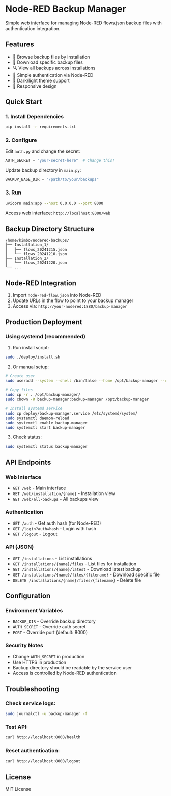 # Node-RED Backup Manager

Simple web interface for managing Node-RED flows.json backup files with authentication integration.

## Features

- 📁 Browse backup files by installation
- 💾 Download specific backup files
- 🔍 View all backups across installations
- 🔐 Simple authentication via Node-RED
- 🌙 Dark/light theme support
- 📱 Responsive design

## Quick Start

### 1. Install Dependencies
```bash
pip install -r requirements.txt
```

### 2. Configure
Edit `auth.py` and change the secret:
```python
AUTH_SECRET = "your-secret-here"  # Change this!
```

Update backup directory in `main.py`:
```python
BACKUP_BASE_DIR = "/path/to/your/backups"
```

### 3. Run
```bash
uvicorn main:app --host 0.0.0.0 --port 8000
```

Access web interface: `http://localhost:8000/web`

## Backup Directory Structure

```
/home/kimbo/nodered-backups/
├── Installation_1/
│   ├── flows_20241215.json
│   └── flows_20241210.json
├── Installation_2/
│   └── flows_20241220.json
└── ...
```

## Node-RED Integration

1. Import `node-red-flow.json` into Node-RED
2. Update URLs in the flow to point to your backup manager
3. Access via: `http://your-nodered:1880/backup-manager`

## Production Deployment

### Using systemd (recommended)

1. Run install script:
```bash
sudo ./deploy/install.sh
```

2. Or manual setup:
```bash
# Create user
sudo useradd --system --shell /bin/false --home /opt/backup-manager --create-home backup-manager

# Copy files
sudo cp -r . /opt/backup-manager/
sudo chown -R backup-manager:backup-manager /opt/backup-manager

# Install systemd service
sudo cp deploy/backup-manager.service /etc/systemd/system/
sudo systemctl daemon-reload
sudo systemctl enable backup-manager
sudo systemctl start backup-manager
```

3. Check status:
```bash
sudo systemctl status backup-manager
```

## API Endpoints

### Web Interface
- `GET /web` - Main interface
- `GET /web/installation/{name}` - Installation view
- `GET /web/all-backups` - All backups view

### Authentication
- `GET /auth` - Get auth hash (for Node-RED)
- `GET /login?auth=hash` - Login with hash
- `GET /logout` - Logout

### API (JSON)
- `GET /installations` - List installations
- `GET /installations/{name}/files` - List files for installation
- `GET /installations/{name}/latest` - Download latest backup
- `GET /installations/{name}/files/{filename}` - Download specific file
- `DELETE /installations/{name}/files/{filename}` - Delete file

## Configuration

### Environment Variables
- `BACKUP_DIR` - Override backup directory
- `AUTH_SECRET` - Override auth secret
- `PORT` - Override port (default: 8000)

### Security Notes
- Change `AUTH_SECRET` in production
- Use HTTPS in production
- Backup directory should be readable by the service user
- Access is controlled by Node-RED authentication

## Troubleshooting

### Check service logs:
```bash
sudo journalctl -u backup-manager -f
```

### Test API:
```bash
curl http://localhost:8000/health
```

### Reset authentication:
```bash
curl http://localhost:8000/logout
```

## License

MIT License